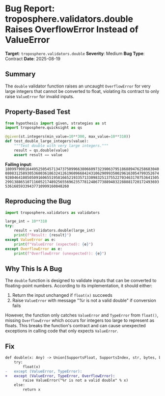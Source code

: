 # Bug Report: troposphere.validators.double Raises OverflowError Instead of ValueError

**Target**: `troposphere.validators.double`
**Severity**: Medium
**Bug Type**: Contract
**Date**: 2025-08-19

## Summary

The `double` validator function raises an uncaught `OverflowError` for very large integers that cannot be converted to float, violating its contract to only raise `ValueError` for invalid inputs.

## Property-Based Test

```python
from hypothesis import given, strategies as st
import troposphere.quicksight as qs

@given(st.integers(min_value=10**300, max_value=10**310))
def test_double_large_integers(value):
    """Test double with very large integers."""
    result = qs.double(value)
    assert result == value
```

**Failing input**: `180997900164495250545713473750996638066097323906379518688947625868304008083125893053680361863241261960966842431062909935002961630547993526749280464108505091606551958166521933571330983251375522703463170753641505299138865107116052174892565569623577812486773889483228888172017249369353616859339437710999160848260`

## Reproducing the Bug

```python
import troposphere.validators as validators

large_int = 10**310
try:
    result = validators.double(large_int)
    print(f"Result: {result}")
except ValueError as e:
    print(f"ValueError (expected): {e}")
except OverflowError as e:
    print(f"OverflowError (unexpected!): {e}")
```

## Why This Is A Bug

The `double` function is designed to validate inputs that can be converted to floating-point numbers. According to its implementation, it should either:
1. Return the input unchanged if `float(x)` succeeds
2. Raise `ValueError` with message "%r is not a valid double" if conversion fails

However, the function only catches `ValueError` and `TypeError` from `float()`, missing `OverflowError` which occurs for integers too large to represent as floats. This breaks the function's contract and can cause unexpected exceptions in calling code that only expects `ValueError`.

## Fix

```diff
def double(x: Any) -> Union[SupportsFloat, SupportsIndex, str, bytes, bytearray]:
    try:
        float(x)
-   except (ValueError, TypeError):
+   except (ValueError, TypeError, OverflowError):
        raise ValueError("%r is not a valid double" % x)
    else:
        return x
```